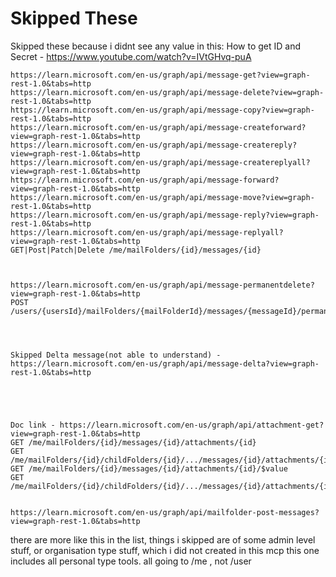 # Skipped These
Skipped these because i didnt see any value in this:
How to get ID and Secret - https://www.youtube.com/watch?v=IVtGHvq-puA

```
https://learn.microsoft.com/en-us/graph/api/message-get?view=graph-rest-1.0&tabs=http
https://learn.microsoft.com/en-us/graph/api/message-delete?view=graph-rest-1.0&tabs=http
https://learn.microsoft.com/en-us/graph/api/message-copy?view=graph-rest-1.0&tabs=http
https://learn.microsoft.com/en-us/graph/api/message-createforward?view=graph-rest-1.0&tabs=http
https://learn.microsoft.com/en-us/graph/api/message-createreply?view=graph-rest-1.0&tabs=http
https://learn.microsoft.com/en-us/graph/api/message-createreplyall?view=graph-rest-1.0&tabs=http
https://learn.microsoft.com/en-us/graph/api/message-forward?view=graph-rest-1.0&tabs=http
https://learn.microsoft.com/en-us/graph/api/message-move?view=graph-rest-1.0&tabs=http
https://learn.microsoft.com/en-us/graph/api/message-reply?view=graph-rest-1.0&tabs=http
https://learn.microsoft.com/en-us/graph/api/message-replyall?view=graph-rest-1.0&tabs=http
GET|Post|Patch|Delete /me/mailFolders/{id}/messages/{id}



https://learn.microsoft.com/en-us/graph/api/message-permanentdelete?view=graph-rest-1.0&tabs=http
POST /users/{usersId}/mailFolders/{mailFolderId}/messages/{messageId}/permanentDelete




Skipped Delta message(not able to understand) - https://learn.microsoft.com/en-us/graph/api/message-delta?view=graph-rest-1.0&tabs=http





Doc link - https://learn.microsoft.com/en-us/graph/api/attachment-get?view=graph-rest-1.0&tabs=http
GET /me/mailFolders/{id}/messages/{id}/attachments/{id}
GET /me/mailFolders/{id}/childFolders/{id}/.../messages/{id}/attachments/{id}
GET /me/mailFolders/{id}/messages/{id}/attachments/{id}/$value
GET /me/mailFolders/{id}/childFolders/{id}/.../messages/{id}/attachments/{id}/$value


https://learn.microsoft.com/en-us/graph/api/mailfolder-post-messages?view=graph-rest-1.0&tabs=http

```

there are more like this in the list,
things i skipped are of some admin level stuff, or organisation type stuff, which i did not created in this mcp
this one includes all personal type tools.
all going to /me , not /user